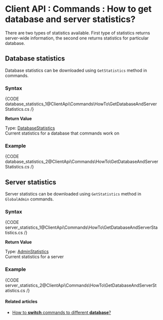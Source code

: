 # Client API : Commands : How to get database and server statistics?

There are two types of statistics available. First type of statistics returns server-wide information, the second one returns statistics for particular database.

## Database statistics

Database statistics can be downloaded using `GetStatistics` method in commands.

### Syntax

{CODE database_statistics_1@ClientApi\Commands\HowTo\GetDatabaseAndServerStatistics.cs /}

**Return Value**

Type: [DatabaseStatistics]()   
Current statistics for a database that commands work on

### Example

{CODE database_statistics_2@ClientApi\Commands\HowTo\GetDatabaseAndServerStatistics.cs /}

## Server statistics

Server statistics can be downloaded using `GetStatistics` method in `GlobalAdmin` commands.

### Syntax

{CODE server_statistics_1@ClientApi\Commands\HowTo\GetDatabaseAndServerStatistics.cs /}

**Return Value**

Type: [AdminStatistics]()   
Current statistics for a server

### Example

{CODE server_statistics_2@ClientApi\Commands\HowTo\GetDatabaseAndServerStatistics.cs /}

#### Related articles

- [How to **switch** commands to different **database**?](../../client-api/commands/how-to/switch-commands-to-a-different-database)   